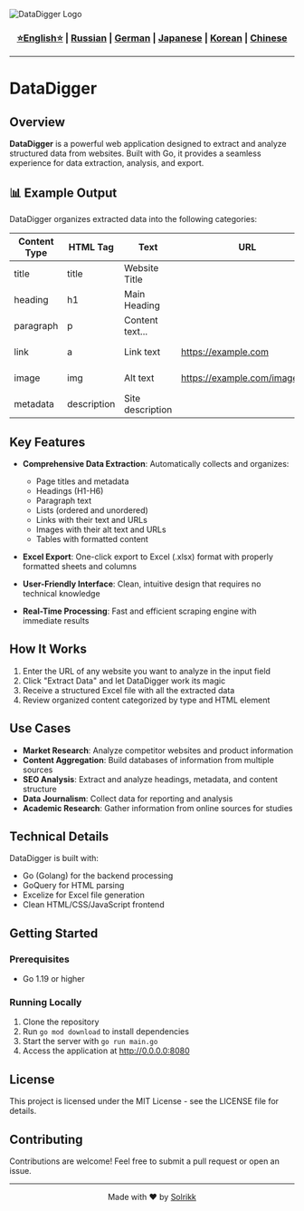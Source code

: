 
![DataDigger Logo](https://github.com/Solrikk/DataDigger/blob/main/assets/result/images/orb6.png)

<div align="center"> <h3> <a href="https://github.com/Solrikk/DataDigger/blob/main/README.md">⭐English⭐</a> | <a href="https://github.com/Solrikk/DataDigger/blob/main/README_RU.md">Russian</a> | <a href="https://github.com/Solrikk/DataDigger/blob/main/README_GE.md">German</a> | <a href="https://github.com/Solrikk/DataDigger/blob/main/README_JP.md">Japanese</a> | <a href="README_KR.md">Korean</a> | <a href="README_CN.md">Chinese</a> </h3> </div>

-----------------

# DataDigger

## Overview

**DataDigger** is a powerful web application designed to extract and analyze structured data from websites. Built with Go, it provides a seamless experience for data extraction, analysis, and export.

## 📊 Example Output

DataDigger organizes extracted data into the following categories:

| Content Type | HTML Tag | Text | URL | Metadata | Date |
|--------------|----------|------|-----|----------|------|
| title | title | Website Title | | | 2023-05-20 |
| heading | h1 | Main Heading | | | 2023-05-20 |
| paragraph | p | Content text... | | | 2023-05-20 |
| link | a | Link text | https://example.com | | 2023-05-20 |
| image | img | Alt text | https://example.com/image.jpg | | 2023-05-20 |
| metadata | description | Site description | | | 2023-05-20 |

## Key Features

- **Comprehensive Data Extraction**: Automatically collects and organizes:
  - Page titles and metadata
  - Headings (H1-H6)
  - Paragraph text
  - Lists (ordered and unordered)
  - Links with their text and URLs
  - Images with their alt text and URLs
  - Tables with formatted content

- **Excel Export**: One-click export to Excel (.xlsx) format with properly formatted sheets and columns

- **User-Friendly Interface**: Clean, intuitive design that requires no technical knowledge

- **Real-Time Processing**: Fast and efficient scraping engine with immediate results

## How It Works

1. Enter the URL of any website you want to analyze in the input field
2. Click "Extract Data" and let DataDigger work its magic
3. Receive a structured Excel file with all the extracted data
4. Review organized content categorized by type and HTML element

## Use Cases

- **Market Research**: Analyze competitor websites and product information
- **Content Aggregation**: Build databases of information from multiple sources
- **SEO Analysis**: Extract and analyze headings, metadata, and content structure
- **Data Journalism**: Collect data for reporting and analysis
- **Academic Research**: Gather information from online sources for studies

## Technical Details

DataDigger is built with:
- Go (Golang) for the backend processing
- GoQuery for HTML parsing
- Excelize for Excel file generation
- Clean HTML/CSS/JavaScript frontend

## Getting Started

### Prerequisites
- Go 1.19 or higher

### Running Locally
1. Clone the repository
2. Run `go mod download` to install dependencies
3. Start the server with `go run main.go`
4. Access the application at http://0.0.0.0:8080

## License

This project is licensed under the MIT License - see the LICENSE file for details.

## Contributing

Contributions are welcome! Feel free to submit a pull request or open an issue.

-----------------

<p align="center">Made with ❤️ by <a href="https://github.com/Solrikk">Solrikk</a></p>
